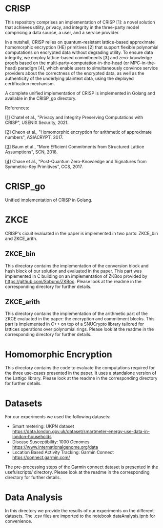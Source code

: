 # CRISP

This repository comprises an implementation of CRISP [1]: a novel solution that achieves utility, privacy, and integrity in the three-party model comprising a data source, a user, and a service provider.

In a nutshell, CRISP relies on quantum-resistant lattice-based approximate homomorphic encryption (HE) primitives [2] that support flexible polynomial computations on encrypted data without degrading utility. To ensure data integrity, we employ lattice-based commitments [3] and zero-knowledge proofs based on the multi-party-computation-in-the-head (or MPC-in-the-head) paradigm [4], which enable users to simultaneously convince service providers about the correctness of the encrypted data, as well as the authenticity of the underlying plaintext data, using the deployed certification mechanism.

A complete unified implementation of CRISP is implemented in Golang and available in the CRISP_go directory.

References:

[[1](https://www.usenix.org/conference/usenixsecurity21/presentation/chatel)] Chatel et al., "Privacy and Integrity Preserving Computations with CRISP", USENIX Security, 2021. 

[[2](https://eprint.iacr.org/2016/421.pdf)] Cheon et al., "Homomorphic encryption for arithmetic of approximate numbers", ASIACRYPT, 2017.

[[3](https://eprint.iacr.org/2016/997)] Baum et al., "More Efficient Commitments from Structured Lattice Assumptions", SCN, 2018. 

[[4](https://eprint.iacr.org/2017/279.pdf)] Chase et al., "Post-Quantum Zero-Knowledge and Signatures from Symmetric-Key Primitives", CCS, 2017. 

# CRISP_go
Unified implementation of CRISP in Golang.  


# ZKCE 
CRISP's cicuit evaluated in the paper is implemented in two parts: ZKCE_bin and ZKCE_arith.  

## ZKCE_bin
This directory contains the implementation of the conversion block and hash block of our solution and evaluated in the paper. This part was implemented in C building on an implementation of ZKBoo provided by https://github.com/Sobuno/ZKBoo. Please look at the readme in the corresponding directory for further details. 

## ZKCE_arith 
This directory contains the implementation of the arithmetic part of the ZKCE evaluated in the paper: the encryption and commitment blocks. This part is implemented in C++ on top of a SNUCrypto library tailored for lattices operations over polynomial rings. Please look at the readme in the corresponding directory for further details. 

# Homomorphic Encryption 
This directory contains the code to evaluate the computations required for the three use-cases presented in the paper. It uses a standalone version of the Lattigo library. Please look at the readme in the corresponding directory for further details.

# Datasets
For our experiments we used the following datasets:

- Smart metering: UKPN dataset https://data.london.gov.uk/dataset/smartmeter-energy-use-data-in-london-households
- Disease Susceptibility: 1000 Genomes https://www.internationalgenome.org/data
- Location Based Activity Tracking: Garmin Connect https://connect.garmin.com/  

The pre-processing steps of the Garmin connect dataset is presented in the usefulscripts/ directory. Please look at the readme in the corresponding directory for further details.

# Data Analysis 
In this directory we provide the results of our experiments on the different datasets. The .csv files are imported to the notebook dataAnalysis.ipnb for convenience.

